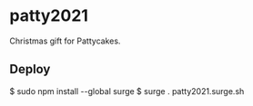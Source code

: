 # patty2021

Christmas gift for Pattycakes.

## Deploy

$ sudo npm install --global surge
$ surge . patty2021.surge.sh